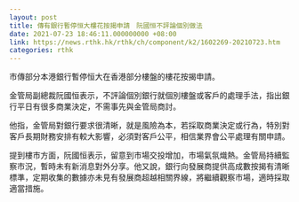 ```yaml
---
layout: post
title: 傳有銀行暫停恒大樓花按揭申請　阮國恒不評論個別做法
date: 2021-07-23 18:46:11.000000000 +08:00
link: https://news.rthk.hk/rthk/ch/component/k2/1602269-20210723.htm
categories: rthk
---
```


市傳部分本港銀行暫停恒大在香港部分樓盤的樓花按揭申請。

金管局副總裁阮國恒表示，不評論個別銀行就個別樓盤或客戶的處理手法，指出銀行平日有很多商業決定，不需事先與金管局商討。

他指，金管局對銀行要求很清晰，就是風險為本，若採取商業決定或行為，特別對客戶長期財務安排有較大影響，必須對客戶公平，相信業界會公平處理有關申請。

提到樓市方面，阮國恒表示，留意到市場交投增加，市場氣氛熾熱。金管局持續監察市況，暫時未有新消息對外分享。他又說，銀行向發展商提供高成數按揭有清晰標準，定期收集的數據亦未見有發展商超越相關界線，將繼續觀察市場，適時採取適當措施。
